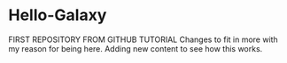# Hello-Galaxy
FIRST REPOSITORY FROM GITHUB TUTORIAL
Changes to fit in more with my reason for being here.
Adding new content to see how this works.
